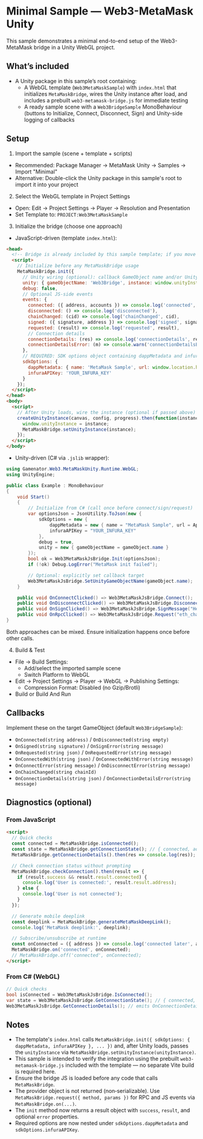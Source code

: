 # Minimal Sample — Web3-MetaMask Unity

This sample demonstrates a minimal end-to-end setup of the Web3-MetaMask bridge in a Unity WebGL project.

## What’s included
- A Unity package in this sample’s root containing:
  - A WebGL template (`Web3MetaMaskSample`) with `index.html` that initializes `MetaMaskBridge`, wires the Unity instance after load, and includes a prebuilt `web3-metamask-bridge.js` for immediate testing
  - A ready sample scene with a `Web3BridgeSample` MonoBehaviour (buttons to Initialize, Connect, Disconnect, Sign) and Unity-side logging of callbacks

## Setup
1) Import the sample (scene + template + scripts)
- Recommended: Package Manager → MetaMask Unity → Samples → Import "Minimal"
- Alternative: Double-click the Unity package in this sample's root to import it into your project

2) Select the WebGL template in Project Settings
- Open: Edit → Project Settings → Player → Resolution and Presentation
- Set Template to: `PROJECT:Web3MetaMaskSample`

3) Initialize the bridge (choose one approach)
- JavaScript-driven (template `index.html`):
```html
<head>
  <!-- Bridge is already included by this sample template; if you move it, adjust the path -->
  <script>
    // Initialize before any MetaMaskBridge usage
    MetaMaskBridge.init({
      // Unity wiring (optional): callback GameObject name and/or Unity instance
      unity: { gameObjectName: 'Web3Bridge', instance: window.unityInstance },
      debug: false,
      // Optional JS-side events
      events: {
        connected: ({ address, accounts }) => console.log('connected', address, accounts),
        disconnected: () => console.log('disconnected'),
        chainChanged: (cid) => console.log('chainChanged', cid),
        signed: ({ signature, address }) => console.log('signed', signature, address),
        requested: (result) => console.log('requested', result),
        // Connection details
        connectionDetails: (res) => console.log('connectionDetails', res),
        connectionDetailsError: (m) => console.warn('connectionDetailsError', m)
      },
      // REQUIRED: SDK options object containing dappMetadata and infuraAPIKey
      sdkOptions: {
        dappMetadata: { name: 'MetaMask Sample', url: window.location.href },
        infuraAPIKey: 'YOUR_INFURA_KEY'
      }
    });
  </script>
</head>
<body>
  <script>
    // After Unity loads, wire the instance (optional if passed above)
    createUnityInstance(canvas, config, progress).then(function(instance) {
      window.unityInstance = instance;
      MetaMaskBridge.setUnityInstance(instance);
    });
  </script>
</body>
```

- Unity-driven (C# via `.jslib` wrapper):
```csharp
using Gamenator.Web3.MetaMaskUnity.Runtime.WebGL;
using UnityEngine;

public class Example : MonoBehaviour
{
    void Start()
    {
        // Initialize from C# (call once before connect/sign/request)
        var optionsJson = JsonUtility.ToJson(new {
            sdkOptions = new {
                dappMetadata = new { name = "MetaMask Sample", url = Application.absoluteURL },
                infuraAPIKey = "YOUR_INFURA_KEY"
            },
            debug = true,
            unity = new { gameObjectName = gameObject.name }
        });
        bool ok = Web3MetaMaskJsBridge.Init(optionsJson);
        if (!ok) Debug.LogError("MetaMask init failed");

        // Optional: explicitly set callback target
        Web3MetaMaskJsBridge.SetUnityGameObjectName(gameObject.name);
    }

    public void OnConnectClicked() => Web3MetaMaskJsBridge.Connect();
    public void OnDisconnectClicked() => Web3MetaMaskJsBridge.Disconnect();
    public void OnSignClicked() => Web3MetaMaskJsBridge.SignMessage("Hello from Unity");
    public void OnRpcClicked() => Web3MetaMaskJsBridge.Request("eth_chainId", "[]");
}
```

Both approaches can be mixed. Ensure initialization happens once before other calls.

4) Build & Test
- File → Build Settings:
  - Add/select the imported sample scene
  - Switch Platform to WebGL
- Edit → Project Settings → Player → WebGL → Publishing Settings:
  - Compression Format: Disabled (no Gzip/Brotli)
- Build or Build And Run


## Callbacks
Implement these on the target GameObject (default `Web3BridgeSample`):
- `OnConnected(string address)` / `OnDisconnected(string empty)`
- `OnSigned(string signature)` / `OnSignError(string message)`
- `OnRequested(string json)` / `OnRequestedError(string message)`
- `OnConnectedWith(string json)` / `OnConnectedWithError(string message)`
- `OnConnectError(string message)` / `OnDisconnectError(string message)`
- `OnChainChanged(string chainId)`
- `OnConnectionDetails(string json)` / `OnConnectionDetailsError(string message)`

## Diagnostics (optional)

### From JavaScript
```html
<script>
  // Quick checks
  const connected = MetaMaskBridge.isConnected();
  const state = MetaMaskBridge.getConnectionState(); // { connected, address }
  MetaMaskBridge.getConnectionDetails().then(res => console.log(res));

  // Check connection status without prompting
  MetaMaskBridge.checkConnection().then(result => {
    if (result.success && result.result.connected) {
      console.log('User is connected:', result.result.address);
    } else {
      console.log('User is not connected');
    }
  });

  // Generate mobile deeplink
  const deeplink = MetaMaskBridge.generateMetaMaskDeepLink();
  console.log('MetaMask deeplink:', deeplink);

  // Subscribe/unsubscribe at runtime
  const onConnected = ({ address }) => console.log('connected later', address);
  MetaMaskBridge.on('connected', onConnected);
  // MetaMaskBridge.off('connected', onConnected);
</script>
```

### From C# (WebGL)
```csharp
// Quick checks
bool isConnected = Web3MetaMaskJsBridge.IsConnected();
var state = Web3MetaMaskJsBridge.GetConnectionState(); // { connected, address }
Web3MetaMaskJsBridge.GetConnectionDetails(); // emits OnConnectionDetails / OnConnectionDetailsError
```

## Notes
- The template's `index.html` calls `MetaMaskBridge.init({ sdkOptions: { dappMetadata, infuraAPIKey }, ... })` and, after Unity loads, passes the `unityInstance` via `MetaMaskBridge.setUnityInstance(unityInstance)`.
- This sample is intended to verify the integration using the prebuilt `web3-metamask-bridge.js` included with the template — no separate Vite build is required here.
- Ensure the bridge JS is loaded before any code that calls `MetaMaskBridge`.
- The provider object is not returned (non‑serializable). Use `MetaMaskBridge.request({ method, params })` for RPC and JS events via `MetaMaskBridge.on(...)`.
- The `init` method now returns a result object with `success`, `result`, and optional `error` properties.
- Required options are now nested under `sdkOptions.dappMetadata` and `sdkOptions.infuraAPIKey`.
